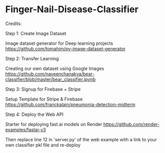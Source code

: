# Finger-Nail-Disease-Classifier

Credits:

Step 1: Create Image Dataset

Image dataset generator for Deep learning projects
https://github.com/tomahim/py-image-dataset-generator


Step 2: Transfer Learning

Creating our own dataset using Google Images
https://github.com/naveenchanakya/bear-classifier/blob/master/bear_classifier.ipynb


Step 3: Signup for Firebase + Stripe

Setup Template for Stripe & Firebase
https://github.com/franckalain/pneumonia-detection-midterm


Step 4: Deploy the Web API

Starter for deploying fast.ai models on Render
https://github.com/render-examples/fastai-v3

Then replace line 12 in 'server.py' of the web example with a link to your own classifier pkl file and re-deploy

